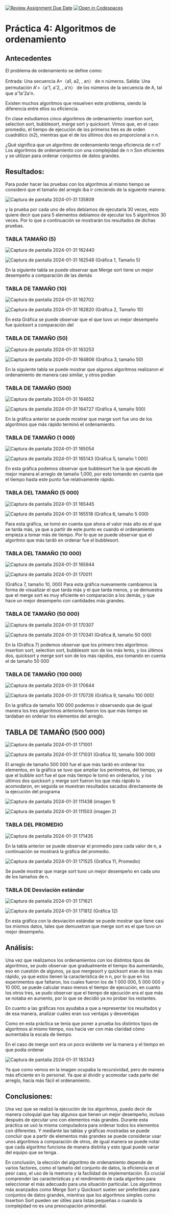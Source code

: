 [![Review Assignment Due Date](https://classroom.github.com/assets/deadline-readme-button-24ddc0f5d75046c5622901739e7c5dd533143b0c8e959d652212380cedb1ea36.svg)](https://classroom.github.com/a/ke8zCzPd)
[![Open in Codespaces](https://classroom.github.com/assets/launch-codespace-7f7980b617ed060a017424585567c406b6ee15c891e84e1186181d67ecf80aa0.svg)](https://classroom.github.com/open-in-codespaces?assignment_repo_id=13587245)
# Práctica 4: Algoritmos de ordenamiento

## Antecedentes


El problema de ordenamiento se define como:



Entrada: Una secuencia A=〈a1, a2, , an〉 de n números.
Salida: Una permutación A'=〈a'1, a'2, , a'n〉 de los números de la secuencia de A, tal que a'1a'2a'n.



Existen muchos algoritmos que resuelven este problema, siendo la diferencia entre ellos su eficiencia.



En clase estudiamos cinco algoritmos de ordenamiento: insertion sort, selection sort, bubblesort, merge sort y quicksort. Vimos que, en el caso promedio, el tiempo de ejecución de los primeros tres es de orden cuadrático (n2), mientras que el de los últimos dos es proporcional a n n.



¿Qué significa que un algoritmo de ordenamiento tenga eficiencia de n n?
Los algoritmos de ordenamiento con una complejidad de n n Son eficientes y se utilizan para ordenar conjuntos de datos grandes.


## Resultados:


Para poder hacer las pruebas con los algoritmos al mismo tiempo se consideró que el tamaño del arreglo iba ir creciendo de la siguiente manera: 


![Captura de pantalla 2024-01-31 135809](https://github.com/AGN-Teaching/practica-4-algoritmos-de-ordenamiento-UrielCM1617/assets/125332082/89e3b50b-f52f-4daf-a374-ebe81fae1b5d)


y la prueba por cada uno de ellos debíamos de ejecutarla 30 veces, esto quiere decir que para 5 elementos debíamos de ejecutar los 5 algoritmos 30 veces. Por lo que a continuación se mostrarán los resultados de dichas pruebas.


### TABLA TAMAÑO (5)


![Captura de pantalla 2024-01-31 162440](https://github.com/AGN-Teaching/practica-4-algoritmos-de-ordenamiento-UrielCM1617/assets/125332082/af6a304b-e7a1-42ff-a49e-c201552acf4d)


![Captura de pantalla 2024-01-31 162548](https://github.com/AGN-Teaching/practica-4-algoritmos-de-ordenamiento-UrielCM1617/assets/125332082/a25fba2f-6a51-426c-9bc4-848fa1acf3de)
(Gráfica 1, Tamaño 5)


En la siguiente tabla se puede observar que Merge sort tiene un mejor desempeño a comparación de las demás


### TABLA DE TAMAÑO (10)


![Captura de pantalla 2024-01-31 162702](https://github.com/AGN-Teaching/practica-4-algoritmos-de-ordenamiento-UrielCM1617/assets/125332082/cdf4e2ff-611b-4898-9fa3-3ff3bf916a72)


![Captura de pantalla 2024-01-31 162820](https://github.com/AGN-Teaching/practica-4-algoritmos-de-ordenamiento-UrielCM1617/assets/125332082/e74cb828-7e7a-4d18-8012-49ce25d62c0f)
(Gráfica 2, Tamaño 10)


En esta Gráfica se puede observar que el que tuvo un mejor desempeño fue quicksort a comparación del


### TABLA DE TAMAÑO (50)


![Captura de pantalla 2024-01-31 163253](https://github.com/AGN-Teaching/practica-4-algoritmos-de-ordenamiento-UrielCM1617/assets/125332082/f95b5c37-ecc2-4ef7-9f53-86b72e3ef912)


![Captura de pantalla 2024-01-31 164806](https://github.com/AGN-Teaching/practica-4-algoritmos-de-ordenamiento-UrielCM1617/assets/125332082/6e76b046-fd13-418c-83db-448128f883d2)
(Gráfica 3, tamaño 50)


En la siguiente tabla se puede mostrar que algunos algoritmos realizaron el ordenamiento de manera casi similar, y otros podían


### TABLA DE TAMAÑO (500)


![Captura de pantalla 2024-01-31 164652](https://github.com/AGN-Teaching/practica-4-algoritmos-de-ordenamiento-UrielCM1617/assets/125332082/407f1967-57d6-4384-a1d0-ac815864f47f)

![Captura de pantalla 2024-01-31 164727](https://github.com/AGN-Teaching/practica-4-algoritmos-de-ordenamiento-UrielCM1617/assets/125332082/a2584648-cbdc-4cc2-abfe-18a977dd0e58)
(Gráfica 4, tamaño 500)


En la gráfica anterior se puede mostrar que marge sort fue uno de los algoritmos que más rápido terminó el ordenamiento.


### TABLA DE TAMAÑO (1 000)


![Captura de pantalla 2024-01-31 165054](https://github.com/AGN-Teaching/practica-4-algoritmos-de-ordenamiento-UrielCM1617/assets/125332082/f941b86a-a510-426a-bce9-1f90e7eb0c28)


![Captura de pantalla 2024-01-31 165143](https://github.com/AGN-Teaching/practica-4-algoritmos-de-ordenamiento-UrielCM1617/assets/125332082/50d4ffca-a8fe-4a8a-b38c-8a436f9a1075)
(Gráfica 5, tamaño 1 000)


En esta gráfica podemos observar que bubblesort fue la que ejecutó de mejor manera el arreglo de tamaño 1,000, por esto tomando en cuenta que el tiempo hasta este punto fue relativamente rápido.



### TABLA DEL TAMAÑO (5 000)


![Captura de pantalla 2024-01-31 165445](https://github.com/AGN-Teaching/practica-4-algoritmos-de-ordenamiento-UrielCM1617/assets/125332082/ae6c5388-eb67-40bf-809a-39c74ad6e232)


![Captura de pantalla 2024-01-31 165518](https://github.com/AGN-Teaching/practica-4-algoritmos-de-ordenamiento-UrielCM1617/assets/125332082/47070009-36cc-4710-ae84-985573827e9b)
(Gráfica 6, tamaño 5 000)


Para esta gráfica, se tomó en cuenta que ahora el valor más alto es el que se tarda más, ya que a partir de este punto es cuando el ordenamiento empieza a tomar más de tiempo. Por lo que se puede observar que el algoritmo que más tardó en ordenar fue el bubblesort. 


### TABLA DEL TAMAÑO (10 000)


![Captura de pantalla 2024-01-31 165944](https://github.com/AGN-Teaching/practica-4-algoritmos-de-ordenamiento-UrielCM1617/assets/125332082/8cc3fe1b-7c80-4128-a44d-644940e45558)


![Captura de pantalla 2024-01-31 170011](https://github.com/AGN-Teaching/practica-4-algoritmos-de-ordenamiento-UrielCM1617/assets/125332082/896827b1-53fd-4a93-9565-64f5fb5efcc2)

(Gráfica 7, tamaño 10, 000)
Para esta gráfica nuevamente cambiamos la forma de visualizar el que tarda más y el que tarda menos, y se demuestra que el merge sort es muy eficiente en comparación a los demás, y que hace un mejor desempeño con cantidades más grandes.


### TABLA DE TAMAÑO (50 000)


![Captura de pantalla 2024-01-31 170307](https://github.com/AGN-Teaching/practica-4-algoritmos-de-ordenamiento-UrielCM1617/assets/125332082/7bc6cb62-3ca1-436b-b7e4-4052149e9ab7)


![Captura de pantalla 2024-01-31 170341](https://github.com/AGN-Teaching/practica-4-algoritmos-de-ordenamiento-UrielCM1617/assets/125332082/876f9f45-98e8-4d55-9474-9f8efecdcf39)
(Gráfica 8, tamaño 50 000)


En la (Gráfica 7) podemos observar que los primero tres algoritmos: insertion sort, selection sort, bubblesotr son de los más lento, y los últimos dos, quicksort y merge sort son de los más rápidos, eso tomando en cuenta el de tamaño 50 000


### TABLA DE TAMAÑO (100 000)


![Captura de pantalla 2024-01-31 170644](https://github.com/AGN-Teaching/practica-4-algoritmos-de-ordenamiento-UrielCM1617/assets/125332082/8123910f-647a-40c3-b01f-8d1304981a51)


![Captura de pantalla 2024-01-31 170726](https://github.com/AGN-Teaching/practica-4-algoritmos-de-ordenamiento-UrielCM1617/assets/125332082/6246261a-a108-4a57-b57a-dd914d3df7a1)
(Gráfica 9, tamaño 100 000)


En la gráfica de tamaño 100 000 podemos ir observando que de igual manera los tres algoritmos anteriores fueron los que más tiempo se tardaban en ordenar los elementos del arreglo.


## TABLA DE TAMAÑO (500 000)


![Captura de pantalla 2024-01-31 171001](https://github.com/AGN-Teaching/practica-4-algoritmos-de-ordenamiento-UrielCM1617/assets/125332082/5577a548-7056-45f4-b656-e4d973f92535)


![Captura de pantalla 2024-01-31 171031](https://github.com/AGN-Teaching/practica-4-algoritmos-de-ordenamiento-UrielCM1617/assets/125332082/7d6648d5-2ff5-4432-9616-6cc3b712e887)
(Gráfica 10, tamaño 500 000)


El arreglo de tamaño 500 000 fue el que más tardó en ordenar los elementos, en la gráfica se tuvo que ampliar los perímetros, del tiempo, ya que el bubble sort fue el que más tiempo le tomó en ordenarlos, y los últimos dos quicksort y merge sort  fueron los que más rápido lo acomodaron, en seguida se muestran resultados sacados directamente de la ejecución del programa 

![Captura de pantalla 2024-01-31 111438](https://github.com/AGN-Teaching/practica-4-algoritmos-de-ordenamiento-UrielCM1617/assets/125332082/5d2b133a-8052-4126-9c46-cc7e1a48cc4b)
(imagen 1)

![Captura de pantalla 2024-01-31 111503](https://github.com/AGN-Teaching/practica-4-algoritmos-de-ordenamiento-UrielCM1617/assets/125332082/6f4ae2bc-0c32-4323-9a81-0fb42f32c599)
(imagen 2)

### TABLA DEL PROMEDIO

![Captura de pantalla 2024-01-31 171435](https://github.com/AGN-Teaching/practica-4-algoritmos-de-ordenamiento-UrielCM1617/assets/125332082/6fed5078-ee7b-4f67-984a-15eb771441b8)


En la tabla anterior se puede observar el promedio para cada valor de n, a continuación se mostrará la gráfica del promedio.


![Captura de pantalla 2024-01-31 171525](https://github.com/AGN-Teaching/practica-4-algoritmos-de-ordenamiento-UrielCM1617/assets/125332082/458ece76-a426-4520-994d-215bace7f317)
(Gráfica 11, Promedio)


Se puede mostrar que marge sort tuvo un mejor desempeño en cada uno de los tamaños de n.

### TABLA DE Desviación  estándar


![Captura de pantalla 2024-01-31 171621](https://github.com/AGN-Teaching/practica-4-algoritmos-de-ordenamiento-UrielCM1617/assets/125332082/93288815-5a81-47d9-a26d-31569b01ce74)


![Captura de pantalla 2024-01-31 171812](https://github.com/AGN-Teaching/practica-4-algoritmos-de-ordenamiento-UrielCM1617/assets/125332082/5fa5cdd0-5a09-4841-97be-529e90eeb2b0)
(Gráfica 12)


En esta gráfica con la desviación estándar se puede mostrar que tiene casi los mismos datos, tales que demusetran que merge sort es el que tuvo un mejor desempeño.


## Análisis:


Una vez que realizamos los ordenamientos con los distintos tipos de algoritmos, se pudo observar que gradualmente el tiempo iba aumentando, eso en cuestión de algunos, ya que mergesort y quicksort eran de los más rápido, ya que estos tienen la característica de   n n, por lo que en los experimentos que faltaron, los cuales fueron los de 1 000 000, 5 000 000 y 10 000, se puede calcular maso menos el tiempo de ejecución, en cuanto los otros tres, se pudo observar que el tiempo de ejecución era el que más se notaba en aumento, por lo que se decidió ya no probar los restantes. 

En cuanto a las gráficas nos ayudaba a que a representar los resultados y de esa manera, analizar cuáles eran sus ventajas y desventajas


Como en esta práctica se tenía que poner a prueba los distintos tipos de algoritmos al mismo tiempo, nos hacía ver con más claridad cómo aumentaba la escala de tiempo.

En el caso de merge sort era un poco evidente ver la manera y el tiempo en que podía ordenar


![Captura de pantalla 2024-01-31 183343](https://github.com/AGN-Teaching/practica-4-algoritmos-de-ordenamiento-UrielCM1617/assets/125332082/5227c972-a549-47b9-b566-7d22cf38a586)


Ya que como vemos en la imagen ocupaba la recursividad, pero de manera más eficiente en lo personal. Ya que al dividir y acomodar cada parte del arreglo, hacía más fácil el ordenamiento.


## Conclusiones:

Una vez que se realizó la ejecución de los algoritmos, puedo decir de manera coloquial que hay algunos que tienen un mejor desempeño, incluso después de ejecutar uno con elementos más grandes. Durante esta práctica se usó la misma computadora para ordenar todos los elementos con diferentes. Y mediante las tablas y gráficas mostradas se puede concluir que a partir de elementos más grandes se puede considerar usar unos algoritmos a comparación de otros, de igual manera se puede notar que cada algoritmo funciona de manera distinta y esto igual puede variar del equipo que se tenga .


En conclusión, la elección del algoritmo de ordenamiento depende de varios factores, como el tamaño del conjunto de datos, la eficiencia en el peor caso, el uso de la memoria y la facilidad de implementación. Es crucial comprender las características y el rendimiento de cada algoritmo para seleccionar el más adecuado para una situación particular. Los algoritmos más avanzados como Merge Sort y Quicksort suelen ser preferibles para conjuntos de datos grandes, mientras que los algoritmos simples como Insertion Sort pueden ser útiles para listas pequeñas o cuando la complejidad no es una preocupación primordial.

